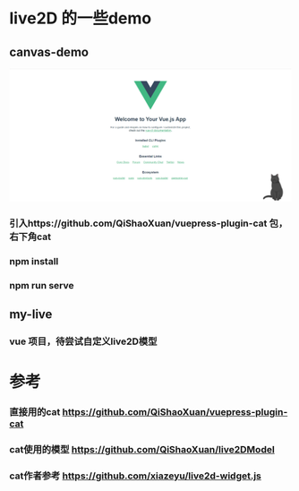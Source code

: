 # live2D 的一些demo


## canvas-demo

![cat.jpg](imgs/cat.png)

### 引入https://github.com/QiShaoXuan/vuepress-plugin-cat 包，右下角cat

### npm install
### npm run serve


## my-live

### vue 项目，待尝试自定义live2D模型


# 参考

### 直接用的cat https://github.com/QiShaoXuan/vuepress-plugin-cat

### cat使用的模型 https://github.com/QiShaoXuan/live2DModel

### cat作者参考 https://github.com/xiazeyu/live2d-widget.js